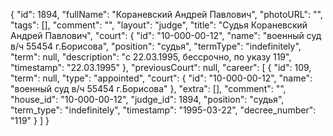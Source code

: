 {
    "id": 1894,
    "fullName": "Кораневский Андрей Павлович",
    "photoURL": "",
    "tags": [],
    "comment": "",
    "layout": "judge",
    "title": "Судья Кораневский Андрей Павлович",
    "court": {
        "id": "10-000-00-12",
        "name": "военный суд в/ч 55454 г.Борисова",
        "position": "судья",
        "termType": "indefinitely",
        "term": null,
        "description": "c 22.03.1995, бессрочно, по указу 119",
        "timestamp": "22.03.1995"
    },
    "previousCourt": null,
    "career": [
        {
            "id": 109,
            "term": null,
            "type": "appointed",
            "court": {
                "id": "10-000-00-12",
                "name": "военный суд в/ч 55454 г.Борисова"
            },
            "extra": [],
            "comment": "",
            "house_id": "10-000-00-12",
            "judge_id": 1894,
            "position": "судья",
            "term_type": "indefinitely",
            "timestamp": "1995-03-22",
            "decree_number": "119"
        }
    ]
}